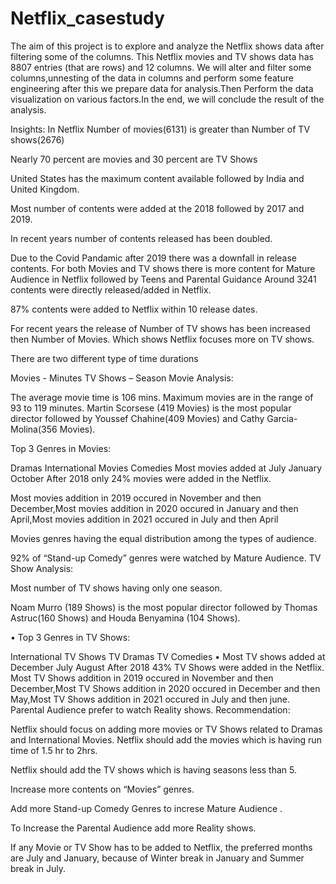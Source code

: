 # Netflix_casestudy


The aim of this project is to explore and analyze the Netflix shows data after filtering some of the columns. This Netflix movies and TV shows data has 8807 entries (that are rows) and 12 columns. We will alter and filter some columns,unnesting of the data in columns and perform some feature engineering after this we prepare data for analysis.Then Perform the data visualization on various factors.In the end, we will conclude the result of the analysis.


Insights:
In Netflix Number of movies(6131) is greater than Number of TV shows(2676)

Nearly 70 percent are movies and 30 percent are TV Shows

United States has the maximum content available followed by India and United Kingdom.

Most number of contents were added at the 2018 followed by 2017 and 2019.

In recent years number of contents released has been doubled.

Due to the Covid Pandamic after 2019 there was a downfall in release contents.
For both Movies and TV shows there is more content for Mature Audience in Netflix followed by Teens and Parental Guidance
Around 3241 contents were directly released/added in Netflix.

87% contents were added to Netflix within 10 release dates.

For recent years the release of Number of TV shows has been increased then Number of Movies. Which shows Netflix focuses more on TV shows.

There are two different type of time durations

Movies - Minutes
TV Shows – Season
Movie Analysis:

The average movie time is 106 mins.
Maximum movies are in the range of 93 to 119 minutes.
Martin Scorsese (419 Movies) is the most popular director followed by Youssef Chahine(409 Movies) and Cathy Garcia-Molina(356 Movies).

Top 3 Genres in Movies:

Dramas
International Movies
Comedies
Most movies added at
July
January
October
After 2018 only 24% movies were added in the Netflix.

Most movies addition in 2019 occured in November and then December,Most movies addition in 2020 occured in January and then April,Most movies addition in 2021 occured in July and then April

Movies genres having the equal distribution among the types of audience.

92% of “Stand-up Comedy” genres were watched by Mature Audience.
TV Show Analysis:

Most number of TV shows having only one season.

Noam Murro (189 Shows) is the most popular director followed by Thomas Astruc(160 Shows) and Houda Benyamina (104 Shows).

• Top 3 Genres in TV Shows:

International TV Shows
TV Dramas
TV Comedies
• Most TV shows added at
December
July
August
After 2018 43% TV Shows were added in the Netflix.
Most TV Shows addition in 2019 occured in November and then December,Most TV Shows addition in 2020 occured in December and then May,Most TV Shows addition in 2021 occured in July and then june.
Parental Audience prefer to watch Reality shows.
Recommendation:

Netflix should focus on adding more movies or TV Shows related to Dramas and International Movies.
Netflix should add the movies which is having run time of 1.5 hr to 2hrs.

Netflix should add the TV shows which is having seasons less than 5.

Increase more contents on “Movies” genres.

Add more Stand-up Comedy Genres to increse Mature Audience .

To Increase the Parental Audience add more Reality shows.

If any Movie or TV Show has to be added to Netflix, the preferred months are July and January, because of Winter break in January and Summer break in July.
